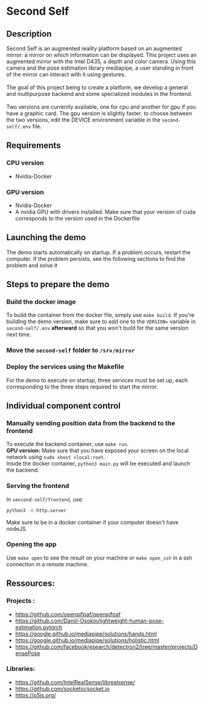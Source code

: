 # Second Self

## Description

Second Self is an augmented reality platform based on an augmented mirror: a mirror on which information can be displayed. This project uses an augmented mirror with the Intel D435, a depth and color camera. Using this camera and the pose estimation library mediapipe, a user standing in front of the mirror can interact with it using gestures.<br/><br/>
The goal of this project being to create a platform, we develop a general and multipurpose backend and some specialized modules in the frontend.<br/><br/>
Two versions are currently available, one for cpu and another for gpu if you have a graphic card. The gpu version is slightly faster. to choose between the two versions, edit the DEVICE environment variable in the `second-self/.env` file.

## Requirements

### CPU version

- Nvidia-Docker

### GPU version

- Nvidia-Docker
- A nvidia GPU with drivers installed. Make sure that your version of cuda corresponds to the version used in the Dockerfile

## Launching the demo

The demo starts automatically on startup. If a problem occurs, restart the computer. If the problem persists, see the following sections to find the problem and solve it

## Steps to prepare the demo

### Build the docker image

To build the container from the docker file, simply use `make build`. If you're building the demo version, make sure to add one to the `VERSION=` variable in `second-self/.env` **afterward** so that you won't build for the same version next time.

### Move the `second-self` folder to `/srv/mirror`

### Deploy the services using the Makefile

For the demo to execute on startup, three services must be set up, each corresponding to the three steps required to start the mirror.
## Individual component control
### Manually sending position data from the backend to the frontend

To execute the backend container, use `make run`.<br/>
**GPU version:** Make sure that you have exposed your screen on the local network using `sudo xhost +local:root`.<br/>
Inside the docker container, `python3 main.py` will be executed and launch the backend.
### Serving the frontend

In `sencond-self/frontend`, use:

```bash
python3 -m http.server
```

Make sure to be in a docker container if your computer doesn't have nodeJS.

### Opening the app

Use `make open` to see the result on your machine or `make open_ssh` in a ssh connection in a remote machine.

## Ressources:

### Projects :
- https://github.com/openpifpaf/openpifpaf
- https://github.com/Daniil-Osokin/lightweight-human-pose-estimation.pytorch
- https://google.github.io/mediapipe/solutions/hands.html
- https://google.github.io/mediapipe/solutions/holistic.html
- https://github.com/facebookresearch/detectron2/tree/master/projects/DensePose

### Libraries:
- https://github.com/IntelRealSense/librealsense/
- https://github.com/socketio/socket.io
- https://p5js.org/
